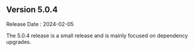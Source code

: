 ## Version 5.0.4 ##

Release Date : 2024-02-05

The 5.0.4 release is a small release and is mainly focused on dependency upgrades.

